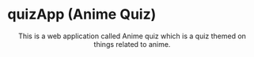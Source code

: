 # quizApp (Anime Quiz)

<p align="center">
This is a web application called Anime quiz which is a quiz themed on things related to anime.
</p>
